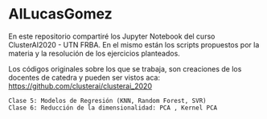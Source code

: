 # AILucasGomez
En este repositorio compartiré los Jupyter Notebook del curso ClusterAI2020 - UTN FRBA. En el mismo están los scripts propuestos por la materia y la resolución de los ejercicios planteados.

Los códigos originales sobre los que se trabaja, son creaciones de los docentes de catedra y pueden ser vistos aca: https://github.com/clusterai/clusterai_2020

	Clase 5: Modelos de Regresión (KNN, Random Forest, SVR)
	Clase 6: Reducción de la dimensionalidad: PCA , Kernel PCA



